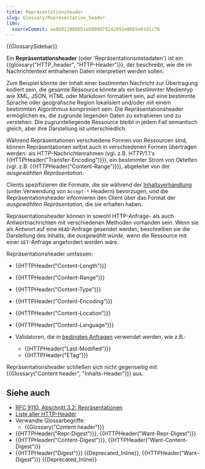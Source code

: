 ```yaml
---
title: Repräsentationsheader
slug: Glossary/Representation_header
l10n:
  sourceCommit: ae86913908651e6008079242691e06b5e01d1c78
---
```


{{GlossarySidebar}}

Ein **Repräsentationsheader** (oder 'Repräsentationsmetadaten') ist ein {{glossary("HTTP_header", "HTTP-Header")}}, der beschreibt, wie die im Nachrichtentext enthaltenen Daten interpretiert werden sollen.

Zum Beispiel könnte der Inhalt einer bestimmten Nachricht zur Übertragung kodiert sein, die gesamte Ressource könnte als ein bestimmter Medientyp wie XML, JSON, HTML oder Markdown formatiert sein, auf eine bestimmte Sprache oder geografische Region lokalisiert und/oder mit einem bestimmten Algorithmus komprimiert sein. Die Repräsentationsheader ermöglichen es, die zugrunde liegenden Daten zu extrahieren und zu verstehen. Die zugrundeliegende Ressource bleibt in jedem Fall semantisch gleich, aber ihre Darstellung ist unterschiedlich.

Während Repräsentationen verschiedene Formen von Ressourcen sind, können Repräsentationen selbst auch in verschiedenen Formen übertragen werden: als HTTP-Nachrichtenrahmen (vgl. z.B. HTTP/1.1's {{HTTPHeader("Transfer-Encoding")}}), ein bestimmter Strom von Oktetten (vgl. z.B. {{HTTPHeader("Content-Range")}}), abgeleitet von der _ausgewählten Repräsentation_.

Clients spezifizieren die Formate, die sie während der [Inhaltsverhandlung](/de/docs/Web/HTTP/Content_negotiation) (unter Verwendung von `Accept-*` Headern) bevorzugen, und die Repräsentationsheader informieren den Client über das Format der _ausgewählten Repräsentation_, die sie erhalten haben.

Repräsentationsheader können in sowohl HTTP-Anfrage- als auch Antwortnachrichten mit verschiedenen Methoden vorhanden sein. Wenn sie als Antwort auf eine `HEAD`-Anfrage gesendet werden, beschreiben sie die Darstellung des Inhalts, die _ausgewählt würde_, wenn die Ressource mit einer `GET`-Anfrage angefordert worden wäre.

Repräsentationsheader umfassen:

- {{HTTPHeader("Content-Length")}}
- {{HTTPHeader("Content-Range")}}
- {{HTTPHeader("Content-Type")}}
- {{HTTPHeader("Content-Encoding")}}
- {{HTTPHeader("Content-Location")}}
- {{HTTPHeader("Content-Language")}}

- Validatoren, die in [bedingten Anfragen](/de/docs/Web/HTTP/Conditional_requests) verwendet werden, wie z.B.:
  - {{HTTPHeader("Last-Modified")}}
  - {{HTTPHeader("ETag")}}

Repräsentationsheader schließen sich nicht gegenseitig mit {{Glossary("Content header", "Inhalts-Header")}} aus.

## Siehe auch

- [RFC 9110, Abschnitt 3.2: Repräsentationen](https://httpwg.org/specs/rfc9110.html#representations)
- [Liste aller HTTP-Header](/de/docs/Web/HTTP/Headers)
- Verwandte Glossarbegriffe:
  - {{Glossary("Content header")}}
- {{HTTPHeader("Repr-Digest")}}, {{HTTPHeader("Want-Repr-Digest")}}
- {{HTTPHeader("Content-Digest")}}, {{HTTPHeader("Want-Content-Digest")}}
- {{HTTPHeader("Digest")}} {{Deprecated_Inline}}, {{HTTPHeader("Want-Digest")}} {{Deprecated_Inline}}
